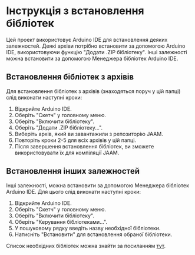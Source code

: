 # Інструкція з встановлення бібліотек

Цей проект використовує Arduino IDE для встановлення деяких залежностей. Деякі архіви потрібно встановити за допомогою Arduino IDE, використовуючи функцію "Додати .ZIP бібліотеку". Інші залежності можна встановити за допомогою Менеджера бібліотек Arduino IDE.

## Встановлення бібліотек з архівів

Для встановлення бібліотек з архівів (знаходяться поруч у цій папці) слід виконати наступні кроки:

1. Відкрийте Arduino IDE.
2. Оберіть "Скетч" у головному меню.
3. Оберіть "Включити бібліотеку".
4. Оберіть "Додати .ZIP бібліотеку...".
5. Виберіть архів, який ви завантажили з репозиторію JAAM.
6. Повторіть кроки 2-5 для всіх архівів у цій папці.
6. Після завершення встановлення бібліотек, ви зможете використовувати їх для компіляції JAAM.

## Встановлення інших залежностей

Інші залежності, можна встановити за допомогою Менеджера бібліотек Arduino IDE. Для цього слід виконати наступні кроки:

1. Відкрийте Arduino IDE.
2. Оберіть "Скетч" у головному меню.
3. Оберіть "Включити бібліотеку".
4. Оберіть "Керування бібліотеками...".
5. У пошуковому рядку введіть назву необхідної бібліотеки. 
6. Натисніть "Встановити" для встановлення обраної бібліотеки.

Список необхідних бібліотек можна знайти за посиланням [тут](https://github.com/v00g100skr/ukraine_alarm_map/wiki/%D0%A1%D1%82%D0%BE%D1%80%D0%BE%D0%BD%D0%BD%D1%96-%D0%B1%D1%96%D0%B1%D0%BB%D1%96%D0%BE%D1%82%D0%B5%D0%BA%D0%B8).
